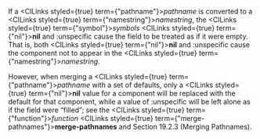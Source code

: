  



If a <ClLinks styled={true} term={"pathname"}><i>pathname</i></ClLinks> is converted to a <ClLinks styled={true} term={"namestring"}><i>namestring</i></ClLinks>, the <ClLinks styled={true} term={"symbol"}><i>symbols</i></ClLinks> <ClLinks styled={true} term={"nil"}><b>nil</b></ClLinks> and :unspecific cause the field to be treated as if it were empty. That is, both <ClLinks styled={true} term={"nil"}><b>nil</b></ClLinks> and :unspecific cause the component not to appear in the <ClLinks styled={true} term={"namestring"}><i>namestring</i></ClLinks>. 



However, when merging a <ClLinks styled={true} term={"pathname"}><i>pathname</i></ClLinks> with a set of defaults, only a <ClLinks styled={true} term={"nil"}><b>nil</b></ClLinks> value for a component will be replaced with the default for that component, while a value of :unspecific will be left alone as if the field were “filled”; see the <ClLinks styled={true} term={"function"}><i>function</i></ClLinks> <ClLinks styled={true} term={"merge-pathnames"}><b>merge-pathnames</b></ClLinks> and Section 19.2.3 (Merging Pathnames). 



